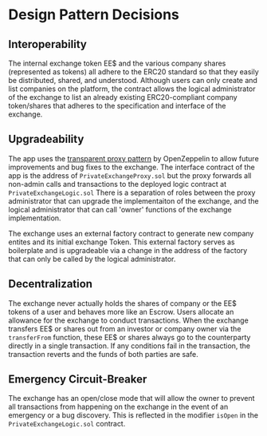 # Design Pattern Decisions

## Interoperability

The internal exchange token EE\$ and the various company shares (represented as tokens) all adhere to the ERC20 standard so that they easily be distributed, shared, and understood. Although users can only create and list companies on the platform, the contract allows the logical administrator of the exchange to list an already existing ERC20-compliant company token/shares that adheres to the specification and interface of the exchange.

## Upgradeability

The app uses the [transparent proxy pattern](https://docs.openzeppelin.com/sdk/2.5/pattern.html) by OpenZeppelin to allow future improvements and bug fixes to the exchange. The interface contract of the app is the address of `PrivateExchangeProxy.sol` but the proxy forwards all non-admin calls and transactions to the deployed logic contract at `PrivateExchangeLogic.sol` There is a separation of roles between the proxy administrator that can upgrade the implementaiton of the exchange, and the logical administrator that can call 'owner' functions of the exchange implementation.

The exchange uses an external factory contract to generate new company entites and its initial exchange Token. This external factory serves as boilerplate and is upgradeable via a change in the address of the factory that can only be called by the logical administrator.

## Decentralization

The exchange never actually holds the shares of company or the EE$ tokens of a user and behaves more like an Escrow. Users allocate an allowance for the exchange to conduct transactions. When the exchange transfers EE$ or shares out from an investor or company owner via the `transferFrom` function, these EE\$ or shares always go to the counterparty directly in a single transaction. If any conditions fail in the transaction, the transaction reverts and the funds of both parties are safe.

## Emergency Circuit-Breaker

The exchange has an open/close mode that will allow the owner to prevent all transactions from happening on the exchange in the event of an emergency or a bug discovery. This is reflected in the modifier `isOpen` in the `PrivateExchangeLogic.sol` contract.
